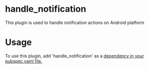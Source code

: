 # handle_notification

This plugin is used to handle notification actions on Android platform


# Usage

To use this plugin, add 'handle_notification' as a [dependency in your pubspec.yaml file.](https://flutter.dev/docs/development/packages-and-plugins/using-packages)